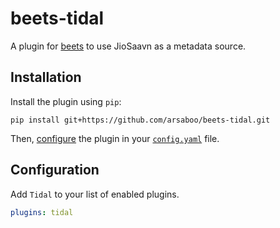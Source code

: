 # beets-tidal
A plugin for [beets](https://github.com/beetbox/beets) to use JioSaavn as a metadata source.

## Installation

Install the plugin using `pip`:

```shell
pip install git+https://github.com/arsaboo/beets-tidal.git
```

Then, [configure](#configuration) the plugin in your
[`config.yaml`](https://beets.readthedocs.io/en/latest/plugins/index.html) file.

## Configuration

Add `Tidal` to your list of enabled plugins.

```yaml
plugins: tidal
```
